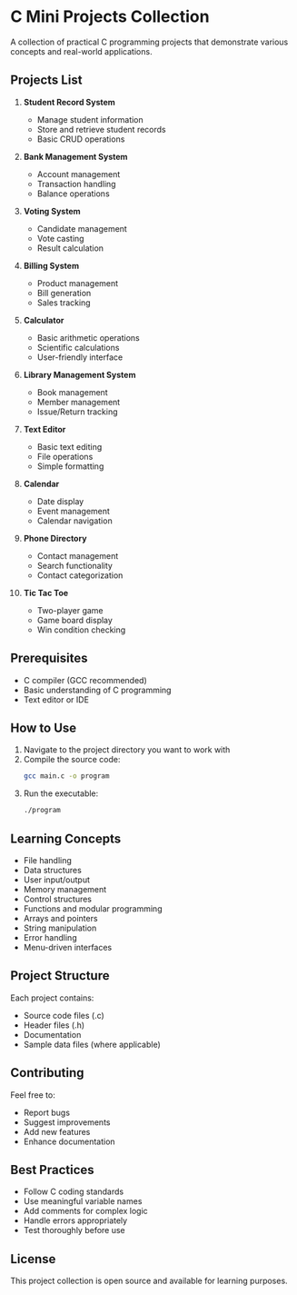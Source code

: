 # C Mini Projects Collection

A collection of practical C programming projects that demonstrate various concepts and real-world applications.

## Projects List

1. **Student Record System**
   - Manage student information
   - Store and retrieve student records
   - Basic CRUD operations

2. **Bank Management System**
   - Account management
   - Transaction handling
   - Balance operations

3. **Voting System**
   - Candidate management
   - Vote casting
   - Result calculation

4. **Billing System**
   - Product management
   - Bill generation
   - Sales tracking

5. **Calculator**
   - Basic arithmetic operations
   - Scientific calculations
   - User-friendly interface

6. **Library Management System**
   - Book management
   - Member management
   - Issue/Return tracking

7. **Text Editor**
   - Basic text editing
   - File operations
   - Simple formatting

8. **Calendar**
   - Date display
   - Event management
   - Calendar navigation

9. **Phone Directory**
   - Contact management
   - Search functionality
   - Contact categorization

10. **Tic Tac Toe**
    - Two-player game
    - Game board display
    - Win condition checking

## Prerequisites

- C compiler (GCC recommended)
- Basic understanding of C programming
- Text editor or IDE

## How to Use

1. Navigate to the project directory you want to work with
2. Compile the source code:
   ```bash
   gcc main.c -o program
   ```
3. Run the executable:
   ```bash
   ./program
   ```

## Learning Concepts

- File handling
- Data structures
- User input/output
- Memory management
- Control structures
- Functions and modular programming
- Arrays and pointers
- String manipulation
- Error handling
- Menu-driven interfaces

## Project Structure

Each project contains:
- Source code files (.c)
- Header files (.h)
- Documentation
- Sample data files (where applicable)

## Contributing

Feel free to:
- Report bugs
- Suggest improvements
- Add new features
- Enhance documentation

## Best Practices

- Follow C coding standards
- Use meaningful variable names
- Add comments for complex logic
- Handle errors appropriately
- Test thoroughly before use

## License

This project collection is open source and available for learning purposes. 